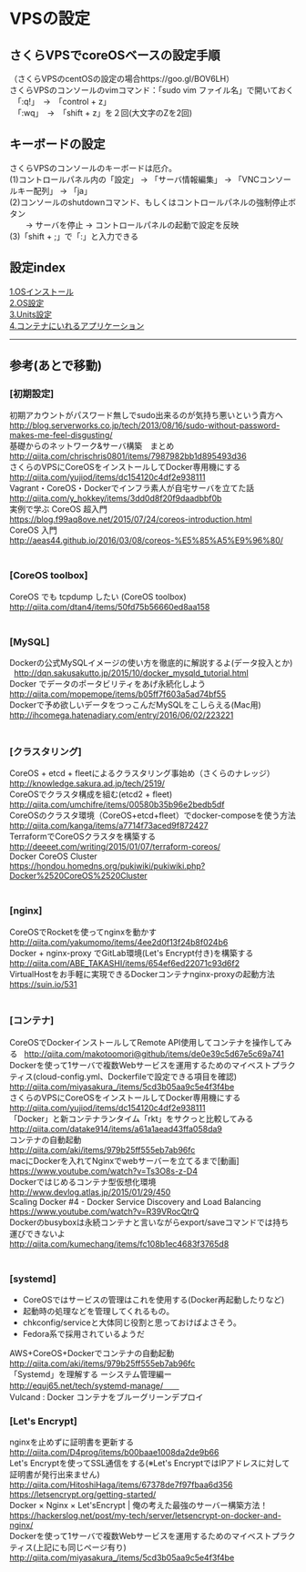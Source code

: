 # VPSの設定

## さくらVPSでcoreOSベースの設定手順   
（さくらVPSのcentOSの設定の場合https://goo.gl/BOV6LH）  
さくらVPSのコンソールのvimコマンド：「sudo vim ファイル名」で開いておく  
　「:q!」　→　「control + z」  
　「:wq」　→　「shift + z」を２回(大文字のZを2回)  

## キーボードの設定
さくらVPSのコンソールのキーボードは厄介。  
(1)コントロールパネル内の「設定」 → 「サーバ情報編集」 → 「VNCコンソールキー配列」 → 「ja」  
(2)コンソールのshutdownコマンド、もしくはコントロールパネルの強制停止ボタン  
　　→ サーバを停止 → コントロールパネルの起動で設定を反映  
(3)「shift + ;」で「:」と入力できる  
　  
## 設定index
<a href="./1.OSインストール.md">1.OSインストール</a>  
<a href="./2.OS設定.md">2.OS設定</a>  
<a href="./3.Units設定.md">3.Units設定</a>  
<a href="./4.コンテナにいれるアプリケーション.md">4.コンテナにいれるアプリケーション</a>  
　  

- - - 
## 参考(あとで移動)  

### [初期設定]
初期アカウントがパスワード無しでsudo出来るのが気持ち悪いという貴方へ  
http://blog.serverworks.co.jp/tech/2013/08/16/sudo-without-password-makes-me-feel-disgusting/  
基礎からのネットワーク&サーバ構築　まとめ  
http://qiita.com/chrischris0801/items/7987982bb1d895493d36  
さくらのVPSにCoreOSをインストールしてDocker専用機にする  
http://qiita.com/yujiod/items/dc154120c4df2e938111  
Vagrant・CoreOS・Dockerでインフラ素人が自宅サーバを立てた話  
http://qiita.com/y_hokkey/items/3dd0d8f20f9daadbbf0b  
実例で学ぶ CoreOS 超入門  
https://blog.f99aq8ove.net/2015/07/24/coreos-introduction.html  
CoreOS 入門  
http://aeas44.github.io/2016/03/08/coreos-%E5%85%A5%E9%96%80/  
　  
### [CoreOS toolbox]
CoreOS でも tcpdump したい (CoreOS toolbox)  
http://qiita.com/dtan4/items/50fd75b56660ed8aa158  
　  
### [MySQL]
Dockerの公式MySQLイメージの使い方を徹底的に解説するよ(データ投入とか)  
http://dqn.sakusakutto.jp/2015/10/docker_mysqld_tutorial.html  
Docker でデータのポータビリティをあげ永続化しよう  
http://qiita.com/mopemope/items/b05ff7f603a5ad74bf55  
Dockerで予め欲しいデータをつっこんだMySQLをこしらえる(Mac用)  
http://ihcomega.hatenadiary.com/entry/2016/06/02/223221  
　  
### [クラスタリング]
CoreOS + etcd + fleetによるクラスタリング事始め（さくらのナレッジ）  
http://knowledge.sakura.ad.jp/tech/2519/  
CoreOSでクラスタ構成を組む(etcd2 + fleet)  
http://qiita.com/umchifre/items/00580b35b96e2bedb5df  
CoreOSのクラスタ環境（CoreOS+etcd+fleet）でdocker-composeを使う方法  
http://qiita.com/kanga/items/a7714f73aced9f872427  
TerraformでCoreOSクラスタを構築する  
http://deeeet.com/writing/2015/01/07/terraform-coreos/  
Docker CoreOS Cluster  
https://hondou.homedns.org/pukiwiki/pukiwiki.php?Docker%2520CoreOS%2520Cluster  
　  
### [nginx]
CoreOSでRocketを使ってnginxを動かす  
http://qiita.com/yakumomo/items/4ee2d0f13f24b8f024b6  
Docker + nginx-proxy でGitLab環境(Let's Encrypt付き)を構築する  
http://qiita.com/ABE_TAKASHI/items/654ef6ed22071c93d6f2  
VirtualHostをお手軽に実現できるDockerコンテナnginx-proxyの起動方法  
https://suin.io/531  
　  
### [コンテナ]
CoreOSでDockerインストールしてRemote API使用してコンテナを操作してみる  
http://qiita.com/makotoomori@github/items/de0e39c5d67e5c69a741  
Dockerを使って1サーバで複数Webサービスを運用するためのマイベストプラクティス(cloud-config.yml、Dockerfileで設定できる項目を確認)  
http://qiita.com/miyasakura_/items/5cd3b05aa9c5e4f3f4be  
さくらのVPSにCoreOSをインストールしてDocker専用機にする  
http://qiita.com/yujiod/items/dc154120c4df2e938111  
「Docker」と新コンテナランタイム「rkt」をサクっと比較してみる  
http://qiita.com/datake914/items/a61a1aead43ffa058da9  
コンテナの自動起動  
http://qiita.com/aki/items/979b25ff555eb7ab96fc  
macにDockerを入れてNginxでwebサーバーを立てるまで[動画]  
https://www.youtube.com/watch?v=Ts3O8s-z-D4  
Dockerではじめるコンテナ型仮想化環境  
http://www.devlog.atlas.jp/2015/01/29/450  
Scaling Docker #4 - Docker Service Discovery and Load Balancing  
https://www.youtube.com/watch?v=R39VRocQtrQ  
Dockerのbusyboxは永続コンテナと言いながらexport/saveコマンドでは持ち運びできないよ  
http://qiita.com/kumechang/items/fc108b1ec4683f3765d8  
　  
### [systemd]
- CoreOSではサービスの管理はこれを使用する(Docker再起動したりなど)
- 起動時の処理などを管理してくれるもの。
- chkconfig/serviceと大体同じ役割と思っておけばよさそう。
- Fedora系で採用されているようだ

AWS+CoreOS+Dockerでコンテナの自動起動  
http://qiita.com/aki/items/979b25ff555eb7ab96fc  
「Systemd」を理解する ーシステム管理編ー  
http://equj65.net/tech/systemd-manage/　　
　  
Vulcand : Docker コンテナをブルーグリーンデプロイ  

### [Let's Encrypt]
nginxを止めずに証明書を更新する  
http://qiita.com/D4prog/items/b00baae1008da2de9b66  
Let's Encryptを使ってSSL通信をする(※Let's EncryptではIPアドレスに対して証明書が発行出来ません)  
http://qiita.com/HitoshiHaga/items/67378de7f97fbaa6d356  
https://letsencrypt.org/getting-started/  
Docker × Nginx × Let'sEncrypt | 俺の考えた最強のサーバー構築方法！  
https://hackerslog.net/post/my-tech/server/letsencrypt-on-docker-and-nginx/  
Dockerを使って1サーバで複数Webサービスを運用するためのマイベストプラクティス(上記にも同じページ有り)  
http://qiita.com/miyasakura_/items/5cd3b05aa9c5e4f3f4be  

